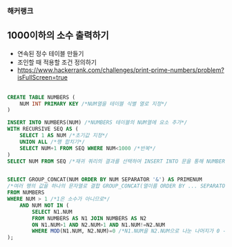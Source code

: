 ### 해커랭크 <br>
## 1000이하의 소수 출력하기 <br>
- 연속된 정수 테이블 만들기 <br>
- 조인할 때 적용할 조건 정의하기 <br>
- <https://www.hackerrank.com/challenges/print-prime-numbers/problem?isFullScreen=true> <br> <br>

```sql
CREATE TABLE NUMBERS (
    NUM INT PRIMARY KEY /*NUM열을 테이블 식별 열로 지정*/
)

INSERT INTO NUMBERS(NUM) /*NUMBERS 테이블의 NUM열에 요소 추가*/
WITH RECURSIVE SEQ AS (
    SELECT 1 AS NUM /*초기값 지정*/
    UNION ALL /*행 합치기*/
    SELECT NUM+1 FROM SEQ WHERE NUM<1000 /*반복*/
)
SELECT NUM FROM SEQ /*재귀 쿼리의 결과를 선택하여 INSERT INTO 문을 통해 NUMBERS 테이블에 삽입*/


SELECT GROUP_CONCAT(NUM ORDER BY NUM SEPARATOR '&') AS PRIMENUM
/*여러 행의 값을 하나의 문자열로 결합 GROUP_CONCAT(열이름 ORDER BY ... SEPARATOR 'separator')*/
FROM NUMBERS
WHERE NUM > 1 /*1은 소수가 아니므로*/
    AND NUM NOT IN (
        SELECT N1.NUM
        FROM NUMBERS AS N1 JOIN NUMBERS AS N2
        ON N1.NUM>1 AND N2.NUM>1 AND N1.NUM!=N2.NUM
        WHERE MOD(N1.NUM, N2.NUM)=0 /*N1.NUM을 N2.NUM으로 나눈 나머지가 0 -> 소수가 아님*/
);

```
